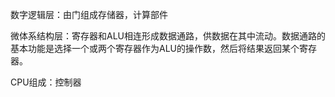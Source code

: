 数字逻辑层：由门组成存储器，计算部件

微体系结构层：寄存器和ALU相连形成数据通路，供数据在其中流动。数据通路的基本功能是选择一个或两个寄存器作为ALU的操作数，然后将结果返回某个寄存器。

CPU组成：控制器